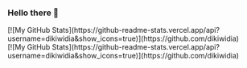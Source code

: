 ### Hello there 👋

<div class="d-flex flex-justify-between">
    <div>
        [![My GitHub Stats](https://github-readme-stats.vercel.app/api?username=dikiwidia&show_icons=true)](https://github.com/dikiwidia)
    </div>
    <div>
        [![My GitHub Stats](https://github-readme-stats.vercel.app/api?username=dikiwidia&show_icons=true)](https://github.com/dikiwidia)
    </div>
</div>
